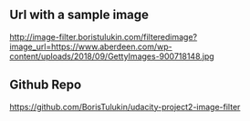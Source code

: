 
## Url with a sample image
http://image-filter.boristulukin.com/filteredimage?image_url=https://www.aberdeen.com/wp-content/uploads/2018/09/GettyImages-900718148.jpg

## Github Repo
https://github.com/BorisTulukin/udacity-project2-image-filter